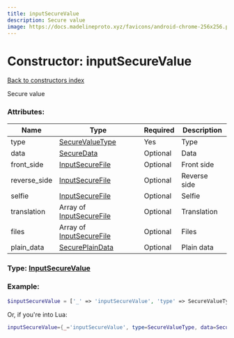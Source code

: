 ```yaml
---
title: inputSecureValue
description: Secure value
image: https://docs.madelineproto.xyz/favicons/android-chrome-256x256.png
---
```

# Constructor: inputSecureValue  
[Back to constructors index](index.md)



Secure value

### Attributes:

| Name     |    Type       | Required | Description |
|----------|---------------|----------|-------------|
|type|[SecureValueType](../types/SecureValueType.md) | Yes|Type|
|data|[SecureData](../types/SecureData.md) | Optional|Data|
|front\_side|[InputSecureFile](../types/InputSecureFile.md) | Optional|Front side|
|reverse\_side|[InputSecureFile](../types/InputSecureFile.md) | Optional|Reverse side|
|selfie|[InputSecureFile](../types/InputSecureFile.md) | Optional|Selfie|
|translation|Array of [InputSecureFile](../types/InputSecureFile.md) | Optional|Translation|
|files|Array of [InputSecureFile](../types/InputSecureFile.md) | Optional|Files|
|plain\_data|[SecurePlainData](../types/SecurePlainData.md) | Optional|Plain data|



### Type: [InputSecureValue](../types/InputSecureValue.md)


### Example:

```php
$inputSecureValue = ['_' => 'inputSecureValue', 'type' => SecureValueType, 'data' => SecureData, 'front_side' => InputSecureFile, 'reverse_side' => InputSecureFile, 'selfie' => InputSecureFile, 'translation' => [InputSecureFile, InputSecureFile], 'files' => [InputSecureFile, InputSecureFile], 'plain_data' => SecurePlainData];
```  


Or, if you're into Lua:

```lua
inputSecureValue={_='inputSecureValue', type=SecureValueType, data=SecureData, front_side=InputSecureFile, reverse_side=InputSecureFile, selfie=InputSecureFile, translation={InputSecureFile}, files={InputSecureFile}, plain_data=SecurePlainData}

```


